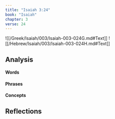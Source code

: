 ```yaml
---
title: "Isaiah 3:24"
book: "Isaiah"
chapter: 3
verse: 24
---
```

![[/Greek/Isaiah/003/Isaiah-003-024G.md#Text]]
![[/Hebrew/Isaiah/003/Isaiah-003-024H.md#Text]]

## Analysis

#### Words

#### Phrases

#### Concepts

## Reflections

